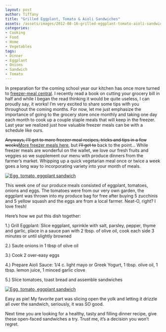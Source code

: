 ```yaml
---
layout: post
author: Tiffany
title: "Grilled Eggplant, Tomato & Aioli Sandwiches"
assets: /assets/images/2012-08-16-grilled-eggplant-tomato-aioli-sandwiches/
categories: 
- Cooking
- Food
- Home
- Vegetables
tags: 
- Dinner
- Eggplant
- Onions
- Sandwich
- Tomato
---
```


In preparation for the coming school year our kitchen has once more turned to [freezer-meal central](http://www.sweetpeonies.com/2012/09/lower-your-grocery-bill-monthly-meals-part-2/). I recently read a book on cutting your grocery bill in half and while I began the read thinking it would be quite useless, I can proudly say, it works! I’m very excited to share some tips with you throughout the coming months. For now, let me just emphasize the importance of going to the grocery store once monthly and taking one day each month to cook up a couple staple meals that will keep in the freezer. Last year we realized just how valuable freezer meals can be with a schedule like ours.

<del datetime="2012-09-08T21:35:28+00:00">Anyways, I’ll get to more freezer meal recipes, tricks and tips in a few weeks</del>[More freezer meals here](http://www.sweetpeonies.com/2012/09/lower-your-grocery-bill-monthly-meals-part-2/), but <del datetime="2012-09-08T21:35:28+00:00">I’ll get to</del> back to the point… While freezer meals are wonderful on the wallet, we love our fresh fruits and veggies so we supplement our menu with produce dinners from the farmer’s market. Whipping up a quick vegetarian meal once or twice a week goes a long way to incorporating variety into your month of meals.

[![Egg, tomato, eggplant sandwich ](jekyll_uploads/2012/08/Egg-tomato-eggplant-sandwich-2-575x410.jpg "Egg, tomato, eggplant sandwich (2)")](http://www.sweetpeonies.com/2012/08/grilled-eggplant-tomato-aioli-sandwiches/egg-tomato-eggplant-sandwich-2/)

This week one of our produce meals consisted of eggplant, tomatoes, onions and eggs. The tomatoes were from our very own garden, the eggplant was thrown into my produce bag for free after buying 5 zucchinis and 5 yellow squash and the eggs are from a local farmer. Neat-O, right? I love fresh!

Here’s how we put this dish together:

1.) Grill Eggplant: Slice eggplant, sprinkle with salt, parsley, pepper, thyme and garlic, place in a sauce pan with 2 tbsp. of olive oil, cook each side 3 minutes or until slightly browned

2.) Saute onions in 1 tbsp of olive oil

3.) Cook 2 over-easy eggs

4.) Prepare Aioli Sauce: 1/4 c. light mayo or Greek Yogurt, 1 tbsp. olive oil, 1 tbsp. lemon juice, 1 minced garlic clove

5.) Slice tomatoes, toast bread and assemble sandwiches

[![Egg, tomato, eggplant sandwich ](jekyll_uploads/2012/08/Egg-tomato-eggplant-sandwich-1-575x383.jpg "Egg, tomato, eggplant sandwich (1)")](http://www.sweetpeonies.com/2012/08/grilled-eggplant-tomato-aioli-sandwiches/egg-tomato-eggplant-sandwich-1/)

Easy as pie! My favorite part was slicing open the yolk and letting it drizzle all over the sandwich, seriously, it was SO good.

Next time you are looking for a healthy, tasty and filling dinner recipe, give these open-faced sandwiches a try. Trust me, it’s a decision you won’t regret.